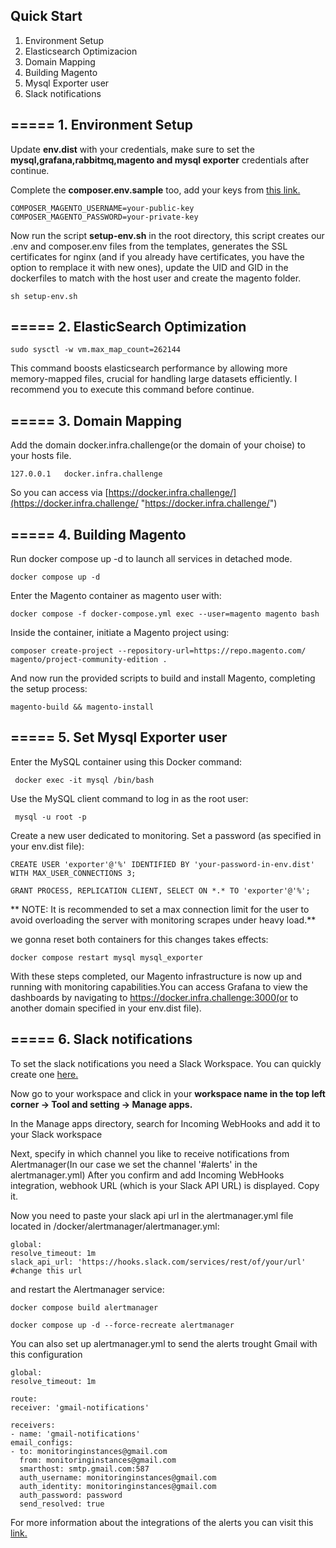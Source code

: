 
## Quick Start

1. Environment Setup
2. Elasticsearch Optimizacion
3. Domain Mapping
4. Building Magento
5. Mysql Exporter user
6. Slack notifications

##  ===== 1. Environment Setup

 Update **env.dist** with your credentials, make sure to set the **mysql,grafana,rabbitmq,magento and mysql exporter** credentials after continue.
 
Complete the **composer.env.sample** too, add your keys from [this link.](https://commercemarketplace.adobe.com/customer/accessKeys/ "this link.")

```shell
COMPOSER_MAGENTO_USERNAME=your-public-key
COMPOSER_MAGENTO_PASSWORD=your-private-key
```

Now run the script **setup-env.sh** in the root directory, this script creates our .env and composer.env files from the templates, generates the SSL certificates for nginx (and if you already have certificates, you have the option to remplace it with new ones), update the UID and GID in the dockerfiles to match with the host user and create the magento folder.

```shell
sh setup-env.sh
```

##  ===== 2. ElasticSearch Optimization

```shell
sudo sysctl -w vm.max_map_count=262144
```
This command boosts elasticsearch performance by allowing more memory-mapped files, crucial for handling large 	datasets efficiently. I recommend you to execute this command before continue.

## ===== 3. Domain Mapping
 
 Add the domain docker.infra.challenge(or the domain of your choise) to your hosts file.

```shell
127.0.0.1   docker.infra.challenge
```
So you can access via [https://docker.infra.challenge/](https://docker.infra.challenge/ "https://docker.infra.challenge/")

##  ===== 4. Building Magento

Run docker compose up -d to launch all services in detached mode.
```shell
docker compose up -d
```

Enter the Magento container as magento user with:

```shell
docker compose -f docker-compose.yml exec --user=magento magento bash 
```

Inside the container, initiate a Magento project using:

```shell
composer create-project --repository-url=https://repo.magento.com/ magento/project-community-edition .
```
And now run the provided scripts to build and install Magento, completing the setup process:

```shell
magento-build && magento-install
```

## ===== 5. Set Mysql Exporter user

Enter the MySQL container using this Docker command:

   ```shell
	docker exec -it mysql /bin/bash 
```

Use the MySQL client command to log in as the root user: 
   ```shell
	mysql -u root -p
```
Create a new user dedicated to monitoring. Set a password (as specified in your env.dist file):

   ```shell
 CREATE USER 'exporter'@'%' IDENTIFIED BY 'your-password-in-env.dist' WITH MAX_USER_CONNECTIONS 3;
```
   ```shell
 GRANT PROCESS, REPLICATION CLIENT, SELECT ON *.* TO 'exporter'@'%';
```
**  NOTE: It is recommended to set a max connection limit for the user to avoid overloading the server with monitoring scrapes under heavy load.**

we gonna reset both containers for this changes takes effects:
   ```shell
docker compose restart mysql mysql_exporter
```
With these steps completed, our Magento infrastructure is now up and running with monitoring capabilities.You can access Grafana to view the dashboards by navigating to https://docker.infra.challenge:3000(or to another domain specified in your env.dist file).

## ===== 6. Slack notifications

To set the slack notifications you need a Slack Workspace. You can quickly create one [here.](https://slack.com/create "here.")


Now go to your workspace and click in your **workspace name in the top left corner -> Tool and setting -> Manage apps.**

In the Manage apps directory, search for Incoming WebHooks and add it to your Slack workspace

Next, specify in which channel you like to receive notifications from Alertmanager(In our case we set the channel '#alerts' in the alertmanager.yml) After you confirm and add Incoming WebHooks integration, webhook URL (which is your Slack API URL) is displayed. Copy it.

Now you need to paste your slack api url in the alertmanager.yml file located in /docker/alertmanager/alertmanager.yml:

   ```shell
global:
  resolve_timeout: 1m
  slack_api_url: 'https://hooks.slack.com/services/rest/of/your/url' #change this url
```

and restart the Alertmanager service:
   ```shell
docker compose build alertmanager
```

   ```shell
docker compose up -d --force-recreate alertmanager
```


You can also set up alertmanager.yml to send the alerts trought Gmail with this configuration

  ```shell
global:
  resolve_timeout: 1m

route:
  receiver: 'gmail-notifications'

receivers:
- name: 'gmail-notifications'
  email_configs:
  - to: monitoringinstances@gmail.com
    from: monitoringinstances@gmail.com
    smarthost: smtp.gmail.com:587
    auth_username: monitoringinstances@gmail.com
    auth_identity: monitoringinstances@gmail.com
    auth_password: password
    send_resolved: true
```

For more information about the integrations of the alerts you can visit this [link.](https://grafana.com/blog/2020/02/25/step-by-step-guide-to-setting-up-prometheus-alertmanager-with-slack-pagerduty-and-gmail/ "link.")